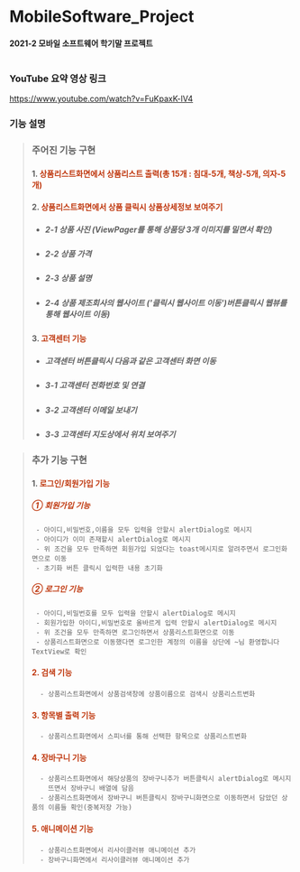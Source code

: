 # MobileSoftware_Project
#### 2021-2 모바일 소프트웨어 학기말 프로젝트<br/><br />

### YouTube 요약 영상 링크
https://www.youtube.com/watch?v=FuKpaxK-lV4

### 기능 설명

> ### 주어진 기능 구현
> #### 1. <font color='#BF360C'>상품리스트화면에서 상품리스트 출력(총 15개 : 침대-5개, 책상-5개, 의자-5개)</font>
> 
> #### 2. <font color='#BF360C'>상품리스트화면에서 상품 클릭시 상품상세정보 보여주기</font>
>   - ##### 2-1 상품 사진 (ViewPager를 통해 상품당 3개 이미지를 밀면서 확인)
>   - ##### 2-2 상품 가격 
>   - ##### 2-3 상품 설명
>   - ##### 2-4 상품 제조회사의 웹사이트 ('클릭시 웹사이트 이동')버튼클릭시 웹뷰를 통해 웹사이트 이동)
>
> #### 3. <font color='#BF360C'>고객센터 기능</font>
>   - ##### 고객센터 버튼클릭시 다음과 같은 고객센터 화면 이동
>   - ##### 3-1 고객센터 전화번호 및 연결
>   - ##### 3-2 고객센터 이메일 보내기
>   - ##### 3-3 고객센터 지도상에서 위치 보여주기

> ### 추가 기능 구현
> #### 1. <font color='#BF360C'>로그인/회원가입 기능</font>
>   ##### <font color='#BF360C'>① 회원가입 기능</font> 
>      - 아이디,비밀번호,이름을 모두 입력을 안할시 alertDialog로 메시지
>      - 아이디가 이미 존재할시 alertDialog로 메시지
>      - 위 조건을 모두 만족하면 회원가입 되었다는 toast메시지로 알려주면서 로그인화면으로 이동 
>      - 초기화 버튼 클릭시 입력한 내용 초기화
>   ##### <font color='#BF360C'>② 로그인 기능</font>
>      - 아이디,비밀번호를 모두 입력을 안할시 alertDialog로 메시지
>      - 회원가입한 아이디,비밀번호로 올바르게 입력 안할시 alertDialog로 메시지
>      - 위 조건을 모두 만족하면 로그인하면서 상품리스트화면으로 이동
>      - 상품리스트화면으로 이동했다면 로그인한 계정의 이름을 상단에 ~님 환영합니다 TextView로 확인
>
> #### <font color='#BF360C'>2. 검색 기능</font>
>       - 상품리스트화면에서 상품검색창에 상품이름으로 검색시 상품리스트변화
>
> #### <font color='#BF360C'>3. 항목별 출력 기능</font>
>       - 상품리스트화면에서 스피너를 통해 선택한 항목으로 상품리스트변화
>
> #### <font color='#BF360C'>4. 장바구니 기능</font>
>       - 상품리스트화면에서 해당상품의 장바구니추가 버튼클릭시 alertDialog로 메시지
>         뜨면서 장바구니 배열에 담음
>       - 상품리스트화면에서 장바구니 버튼클릭시 장바구니화면으로 이동하면서 담았던 상품의 이름들 확인(중복저장 가능) 
>
> #### <font color='#BF360C'>5. 애니메이션 기능</font>
>       - 상품리스트화면에서 리사이클러뷰 애니메이션 추가
>       - 장바구니화면에서 리사이클러뷰 애니메이션 추가




